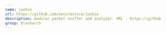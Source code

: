 ```yaml
---
name: junkie
url: https://github.com/securactive/junkie
description: modular packet sniffer and analyzer. URL : https://github.com/securactive/junkie Groups : blackarch blackarch-sniffer blackarch-networking
group: blackarch
---
```

